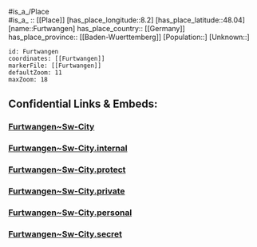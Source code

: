 ﻿---
location: [48.04,8.2] 
mapzoom: [7,12] 
mapmarker: city 
type: City
tags:
- geo/City


SpocWebEntityId: 30312
isDeleted: false
confidential: public

---
#is_a_/Place  
#is_a_ :: [[Place]] 
[has_place_longitude::8.2] 
[has_place_latitude::48.04] 
[name::Furtwangen] 
has_place_country:: [[Germany]]  
has_place_province:: [[Baden-Wuerttemberg]] 
[Population::] 
[Unknown::] 


```leaflet
id: Furtwangen
coordinates: [[Furtwangen]] 
markerFile: [[Furtwangen]] 
defaultZoom: 11 
maxZoom: 18
```


## Confidential Links & Embeds: 

### [Furtwangen~Sw-City](/_public/Earth/Continent/Europe/Europe~Central/Germany/Germany~West/Baden-Wuerttemberg/counties~BW/Schwarzwald-Baar/cities~Baar~Schwarzw/Furtwangen~Schwarzwald/boroughs~Furtwangen/Furtwangen~Sw-City.md) 

### [Furtwangen~Sw-City.internal](/_internal/Earth/Continent/Europe/Europe~Central/Germany/Germany~West/Baden-Wuerttemberg/counties~BW/Schwarzwald-Baar/cities~Baar~Schwarzw/Furtwangen~Schwarzwald/boroughs~Furtwangen/Furtwangen~Sw-City.internal.md) 

### [Furtwangen~Sw-City.protect](/_protect/Earth/Continent/Europe/Europe~Central/Germany/Germany~West/Baden-Wuerttemberg/counties~BW/Schwarzwald-Baar/cities~Baar~Schwarzw/Furtwangen~Schwarzwald/boroughs~Furtwangen/Furtwangen~Sw-City.protect.md) 

### [Furtwangen~Sw-City.private](/_private/Earth/Continent/Europe/Europe~Central/Germany/Germany~West/Baden-Wuerttemberg/counties~BW/Schwarzwald-Baar/cities~Baar~Schwarzw/Furtwangen~Schwarzwald/boroughs~Furtwangen/Furtwangen~Sw-City.private.md) 

### [Furtwangen~Sw-City.personal](/_personal/Earth/Continent/Europe/Europe~Central/Germany/Germany~West/Baden-Wuerttemberg/counties~BW/Schwarzwald-Baar/cities~Baar~Schwarzw/Furtwangen~Schwarzwald/boroughs~Furtwangen/Furtwangen~Sw-City.personal.md) 

### [Furtwangen~Sw-City.secret](/_secret/Earth/Continent/Europe/Europe~Central/Germany/Germany~West/Baden-Wuerttemberg/counties~BW/Schwarzwald-Baar/cities~Baar~Schwarzw/Furtwangen~Schwarzwald/boroughs~Furtwangen/Furtwangen~Sw-City.secret.md) 
